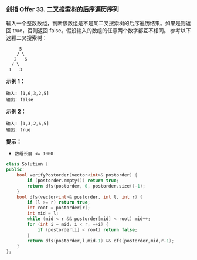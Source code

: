 ### 剑指 Offer 33. 二叉搜索树的后序遍历序列
输入一个整数数组，判断该数组是不是某二叉搜索树的后序遍历结果。如果是则返回 true，否则返回 false。假设输入的数组的任意两个数字都互不相同。
参考以下这颗二叉搜索树：
```
     5
    / \
   2   6
  / \
 1   3
```
**示例 1：**
```
输入: [1,6,3,2,5]
输出: false
```
**示例 2：**
```
输入: [1,3,2,6,5] 
输出: true
```
**提示：**
* `数组长度 <= 1000`
```cpp
class Solution {
public:
    bool verifyPostorder(vector<int>& postorder) {
        if (postorder.empty()) return true;
        return dfs(postorder, 0, postorder.size()-1);
    }
    bool dfs(vector<int>& postorder, int l, int r) {
        if (l >= r) return true;
        int root = postorder[r];
        int mid = l;
        while (mid < r && postorder[mid] < root) mid++;
        for (int i = mid; i < r; ++i) {
            if (postorder[i] < root) return false;
        }
        return dfs(postorder,l,mid-1) && dfs(postorder,mid,r-1);
    }
};
```

